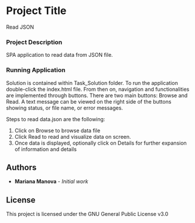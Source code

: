 # Project Title

Read JSON

### Project Description

SPA application to read data from JSON file.

### Running Application

Solution is contained within Task_Solution folder. To run the application double-click the index.html file. From then on, navigation and functionalities are implemented through buttons. There are two main buttons: Browse and Read. A text message can be viewed on the right side of the buttons showing status, or file name, or error messages.

Steps to read data.json are the following:
1. Click on Browse to browse data file
2. Click Read to read and visualize data on screen.
3. Once data is displayed, optionally click on Details for further expansion of information and details

## Authors

* **Mariana Manova** - *Initial work*

## License

This project is licensed under the GNU General Public License v3.0
